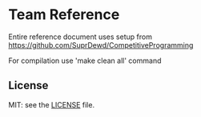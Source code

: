 # Team Reference

Entire reference document uses setup from https://github.com/SuprDewd/CompetitiveProgramming

For compilation use 'make clean all' command

## License
MIT: see the [LICENSE](https://github.com/SuprDewd/CompetitiveProgramming/blob/master/LICENSE) file.

